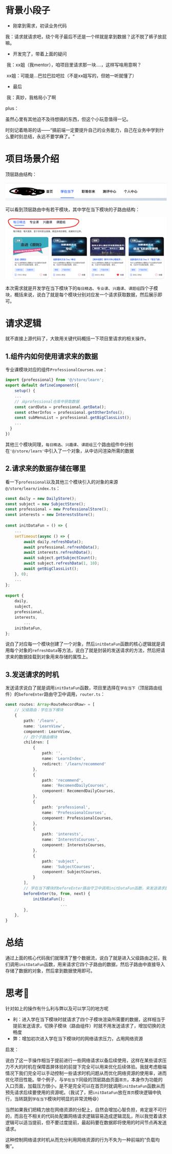 # 背景小段子

* 刚拿到需求，初读业务代码

​	我：请求就请求吧，绕个弯子最后不还是一个样就是拿到数据？这不脱了裤子放屁嘛。

* 开发完了，带着上面的疑问

​	我：xx姐（我mentor），咱项目里请求那一块....，这样写啥用意啊？

​	xx姐：可能是...巴拉巴拉吧拉（不是xx姐写的，但她一听就懂了）

* 最后

​	我：真妙，我格局小了啊

plus：

虽然心里有其他迫不及待想搞的东西，但这个小玩意值得一记。

时刻记着皓哥的话——“搞前端一定要提升自己的业务能力，自己在业务中学到什么要时刻总结，永远不要学麻了。“





# 项目场景介绍

顶层路由结构：

![顶层路由结构](./记录img/顶层路由结构.png)

可以看到顶层路由中有若干模块，其中学在当下模块的子路由结构：

![学在当下模块路由结构](./记录img/学在当下模块路由结构.png)

本次需求就是开发学在当下模块下的`每日精选`、`专业课`、`兴趣课`、`课题组`四个子模块，概括来说，说白了就是每个模块分别对应发一个请求获取数据，然后展示即可。





# 请求逻辑

就不直接上源代码了，大致用关键代码概括一下项目里请求的相关操作。



## 1.组件内如何使用请求来的数据

专业课模块对应的组件`ProfessionalCourses.vue`：

~~~typescript
import {professional} from '@/store/learn';
export default defineComponent({
	setup() {
    ...
    // 从professional仓库中获取数据
    const cardData = professional.getData();
    const otherInfos = professional.getOtherInfos();
    const subMenuList = professional.getBigClassList();
    ...
  }
})
~~~

其他三个模块同理，`每日精选`、`兴趣课`、`课题组`三个路由组件中分别在`'@/store/learn'`中引入了一个对象，从中访问渲染所需的数据

## 2.请求来的数据存储在哪里

看一下`professional`以及其他三个模块引入的对象的来源`@/store/learn/index.ts`：

~~~typescript
const daily = new DailyStore();
const subject = new SubjectStore();
const professional = new ProfessionalStore();
const interests = new InterestsStore();

const initDataFun = () => {
  	...
    setTimeout(async () => {
        await daily.refreshData();
        await professional.refreshData();
        await interests.refreshData();
        await subject.getSubjectCount();
        await subject.refreshData(1, 10);
        await getBigClassList();
    }, 0);
  	...
};
  
export {
    daily,
    subject,
    professional,
    interests,
		...
    initDataFun,
};
~~~

说白了对应每一个模块创建了一个对象，然后`initDataFun`函数的核心逻辑就是调用每个对象的`refreshData`等方法，说白了就是封装的发送请求的方法，然后把请求来的数据挂载到对象用来存储的属性上。



## 3.发送请求的时机

发送请求说白了就是调用`initDataFun`函数，项目里选择在`学在当下`（顶层路由组件）的`beforeEnter`路由守卫中调用，`router.ts`：

~~~typescript
const routes: Array<RouteRecordRaw> = [
  	// 父级路由：学在当下模块
    {
        path: '/learn',
        name: 'LearnView',
        component: LearnView,
      	// 四个子路由模块
        children: [
            {
                path: '',
                name: 'LearnIndex',
                redirect: '/learn/recommend'
            },
            {
                path: 'recommend',
                name: 'RecomendDailyCourses',
                component: RecomendDailyCourses,
            },
            {
                path: 'professional',
                name: 'ProfessionalCourses',
                component: ProfessionalCourses,
            },
            {
                path: 'interests',
                name: 'InterestsCourses',
                component: InterestsCourses,
            },
            {
                path: 'subject',
                name: 'SubjectCourses',
                component: SubjectCourses,
            }
        ],
      	// 学在当下模块的beforeEnter路由守卫中调用initDataFun函数，来发送请求获取数据
        beforeEnter(to, from, next) {
            initDataFun();
						...
        },
    },
}
~~~





# 总结

通过上面的核心代码我们就理清了整个数据流，说白了就是进入父级路由之前，我们调用`initDataFun`函数，用来请求它四个子路由的数据，然后子路由中直接导入存储了数据的对象，然后拿到数据使用即可。





# 思考🤔

针对如上的操作有什么利与弊以及可以学习的地方呢

* 利：进入学在当下模块时就请求了四个子模块渲染所需要的数据，这样相当于提前发送请求，切换子模块（路由组件）时就不用发送请求了，增加切换的流畅度
* 弊：增加初次进入学在当下模块时的网络请求压力，占用网络资源

启发：

​	说白了这一手操作相当于提前进行一些网络请求以备后续使用，这样在某些请求压力不大的时机在保障首屏体验的前提下完全可以用来优化后续体验。我就考虑极端情况下我们完全可以手动控制一些请求时机问题从而优化网络资源的使用率，进而优化项目性能。举个例子，与`学在当下`同级的顶层路由页面`首页`，本身作为功能的入口页面，加载压力很小，是不是完全可以在首页时就调用`initDataFun`函数从而预先请求后续要使用的资源呢。（我试了，把`initDataFun`放在`首页`模块逻辑中执行，当转跳到`学在当下`模块时明显的非常流畅😄）

​	当然如果我们把精力放在网络资源的分配上，自然会增加心智负担，肯定是不可行的，而且在不相关的代码处配置网络请求逻辑容易造成逻辑混乱，所以我觉着请求逻辑可以适当提前，但不要过度提前，最起码要在数据即将使用的时间节点再发送请求。

​	这种控制网络请求时机从而充分利用网络资源的行为不失为一种前端的“负载均衡”。
